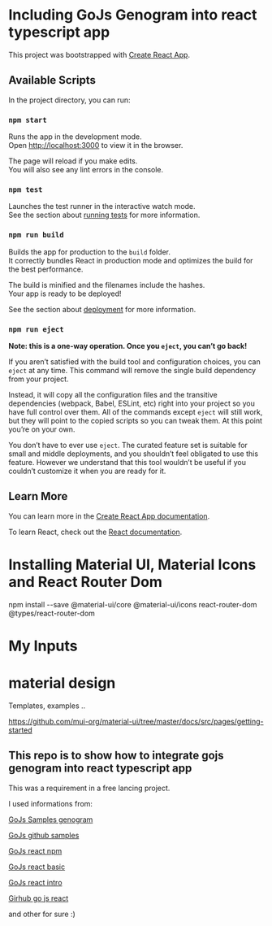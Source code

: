 
# Including GoJs Genogram into react typescript app

This project was bootstrapped with [Create React App](https://github.com/facebook/create-react-app).

## Available Scripts

In the project directory, you can run:

### `npm start`

Runs the app in the development mode.\
Open [http://localhost:3000](http://localhost:3000) to view it in the browser.

The page will reload if you make edits.\
You will also see any lint errors in the console.

### `npm test`

Launches the test runner in the interactive watch mode.\
See the section about [running tests](https://facebook.github.io/create-react-app/docs/running-tests) for more information.

### `npm run build`

Builds the app for production to the `build` folder.\
It correctly bundles React in production mode and optimizes the build for the best performance.

The build is minified and the filenames include the hashes.\
Your app is ready to be deployed!

See the section about [deployment](https://facebook.github.io/create-react-app/docs/deployment) for more information.

### `npm run eject`

**Note: this is a one-way operation. Once you `eject`, you can’t go back!**

If you aren’t satisfied with the build tool and configuration choices, you can `eject` at any time. This command will remove the single build dependency from your project.

Instead, it will copy all the configuration files and the transitive dependencies (webpack, Babel, ESLint, etc) right into your project so you have full control over them. All of the commands except `eject` will still work, but they will point to the copied scripts so you can tweak them. At this point you’re on your own.

You don’t have to ever use `eject`. The curated feature set is suitable for small and middle deployments, and you shouldn’t feel obligated to use this feature. However we understand that this tool wouldn’t be useful if you couldn’t customize it when you are ready for it.

## Learn More

You can learn more in the [Create React App documentation](https://facebook.github.io/create-react-app/docs/getting-started).

To learn React, check out the [React documentation](https://reactjs.org/).



# Installing Material UI, Material Icons and React Router Dom

npm install --save @material-ui/core @material-ui/icons react-router-dom @types/react-router-dom


# My Inputs

# material design

Templates, examples ..

https://github.com/mui-org/material-ui/tree/master/docs/src/pages/getting-started

## This repo is to show how to integrate gojs genogram into react typescript app

This was a requirement in a free lancing project.

I used informations from:


[GoJs Samples genogram](https://gojs.net/latest/samples/genogram.html)


[GoJs github samples](https://github.com/NorthwoodsSoftware/GoJS/blob/master/samples/genogram.html)

[GoJs react npm](https://www.npmjs.com/package/gojs-react)
    
[GoJs react basic](https://github.com/NorthwoodsSoftware/gojs-react-basic)

[GoJs react intro](https://gojs.net/latest/intro/react.html)

[Girhub go js react](https://github.com/NorthwoodsSoftware/gojs-react)

and other for sure :)
